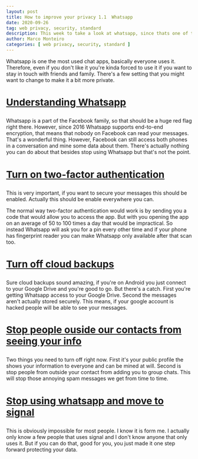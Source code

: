 ```yaml
---
layout: post
title: How to improve your privacy 1.1  Whatsapp
date: 2020-09-26
tag: web privacy, security, standard
description: This week to take a look at whatsapp, since thats one of the most common chat apps outthere.
author: Marco Monteiro
categories: [ web privacy, security, standard ]
---
```


Whatsapp is one the most used chat apps, basically everyone uses it. Therefore, even if you don't like it you're kinda forced to use it if you want to stay in touch with friends and family. There's a few setting that you might want to change to make it a bit more private.

<!--more-->

<h3 style="font-weight: 400; font-size: 26px;"><strong><u> Understanding Whatsapp</u></strong></h3>

Whatsapp is a part of the Facebook family, so that should be a huge red flag right there. However, since 2016 Whatsapp supports end-to-end encryption, that means that nobody on Facebook can read your messages. That's a wonderful thing. However, Facebook can still access both phones in a conversation and mine some data about them. There's actually nothing you can do about that besides stop using Whatsapp but that's not the point.

<h3 style="font-weight: 400; font-size: 26px;"><strong><u> Turn on two-factor authentication</u></strong></h3>

This is very important, if you want to secure your messages this should be enabled. Actually this should be enable everywhere you can.

The normal way two-factor authentication would work is by sending you a code that would allow you to access the app. But with you opening the app on an average of 50 to 100 times a day that would be impractical. So instead Whatsapp will ask you for a pin every other time and if your phone has fingerprint reader you can make Whatsapp only available after that scan too.

<h3 style="font-weight: 400; font-size: 26px;"><strong><u> Turn off cloud backups</u></strong></h3>

Sure cloud backups sound amazing, if you're on Android you just connect to your Google Drive and you're good to go. But there's a catch. First you're getting Whatsapp access to your Google Drive. Second the messages aren't actually stored securely. This means, if your google account is hacked people will be able to see your messages.


<h3 style="font-weight: 400; font-size: 26px;"><strong><u> Stop people ouside our contacts from seeing your info</u></strong></h3>

Two things you need to turn off right now. First it's your public profile the shows your information to everyone and can be mined at will. Second is stop people from outside your contact from adding you to group chats. This will stop those annoying spam messages we get from time to time.

<h3 style="font-weight: 400; font-size: 26px;"><strong><u> Stop using whatsapp and move to signal</u></strong></h3>

This is obviously impossible for most people. I know it is form me. I actually only know a few people that uses signal and I don't know anyone that only uses it. But if you can do that, good for you, you just made it one step forward protecting your data.